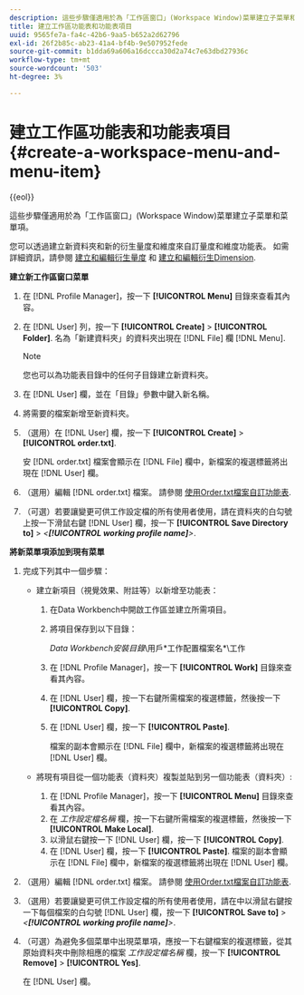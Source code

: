 ```yaml
---
description: 這些步驟僅適用於為「工作區窗口」(Workspace Window)菜單建立子菜單和菜單項。
title: 建立工作區功能表和功能表項目
uuid: 9565fe7a-fa4c-42b6-9aa5-b652a2d62796
exl-id: 26f2b85c-ab23-41a4-bf4b-9e507952fede
source-git-commit: b1dda69a606a16dccca30d2a74c7e63dbd27936c
workflow-type: tm+mt
source-wordcount: '503'
ht-degree: 3%

---
```


# 建立工作區功能表和功能表項目{#create-a-workspace-menu-and-menu-item}

{{eol}}

這些步驟僅適用於為「工作區窗口」(Workspace Window)菜單建立子菜單和菜單項。

您可以透過建立新資料夾和新的衍生量度和維度來自訂量度和維度功能表。 如需詳細資訊，請參閱 [建立和編輯衍生量度](../../../../home/c-get-started/c-admin-intrf/c-prof-mgr/c-drvd-mtrcs.md#concept-e41723b342a849309874b26232224a40) 和 [建立和編輯衍生Dimension](../../../../home/c-get-started/c-admin-intrf/c-prof-mgr/c-dvrd-dim.md#concept-ece3c3ea8cdf4fc796680173993bff93).

**建立新工作區窗口菜單**

1. 在 [!DNL Profile Manager]，按一下 **[!UICONTROL Menu]** 目錄來查看其內容。
1. 在 [!DNL User] 列，按一下 **[!UICONTROL Create]** > **[!UICONTROL Folder]**. 名為「新建資料夾」的資料夾出現在 [!DNL File] 欄 [!DNL Menu].

   >[!NOTE]
   >
   >您也可以為功能表目錄中的任何子目錄建立新資料夾。

1. 在 [!DNL User] 欄，並在「目錄」參數中鍵入新名稱。
1. 將需要的檔案新增至新資料夾。
1. （選用）在 [!DNL User] 欄，按一下 **[!UICONTROL Create]** > **[!UICONTROL order.txt]**.

   安 [!DNL order.txt] 檔案會顯示在 [!DNL File] 欄中，新檔案的複選標籤將出現在 [!DNL User] 欄。

1. （選用）編輯 [!DNL order.txt] 檔案。 請參閱 [使用Order.txt檔案自訂功能表](../../../../home/c-get-started/c-intf-anlys-ftrs/c-ctm-menus/t-cstm-menus-ordr-files.md#task-a391800a8dd444deb3e1516d5189f999).
1. （可選）若要讓變更可供工作設定檔的所有使用者使用，請在資料夾的白勾號上按一下滑鼠右鍵 [!DNL User] 欄，按一下 **[!UICONTROL Save Directory to]** > *&lt;**[!UICONTROL working profile name]**>*.

**將新菜單項添加到現有菜單**

1. 完成下列其中一個步驟：

   * 建立新項目（視覺效果、附註等）以新增至功能表：

      1. 在Data Workbench中開啟工作區並建立所需項目。
      1. 將項目保存到以下目錄：

         *Data Workbench安裝目錄*\用戶\*工作配置檔案名*\工作

      1. 在 [!DNL Profile Manager]，按一下 **[!UICONTROL Work]** 目錄來查看其內容。
      1. 在 [!DNL User] 欄，按一下右鍵所需檔案的複選標籤，然後按一下 **[!UICONTROL Copy]**.
      1. 在 [!DNL User] 欄，按一下 **[!UICONTROL Paste]**.

         檔案的副本會顯示在 [!DNL File] 欄中，新檔案的複選標籤將出現在 [!DNL User] 欄。
   * 將現有項目從一個功能表（資料夾）複製並貼到另一個功能表（資料夾）:

      1. 在 [!DNL Profile Manager]，按一下 **[!UICONTROL Menu]** 目錄來查看其內容。
      1. 在 *工作設定檔名稱* 欄，按一下右鍵所需檔案的複選標籤，然後按一下 **[!UICONTROL Make Local]**.
      1. 以滑鼠右鍵按一下 [!DNL User] 欄，按一下 **[!UICONTROL Copy]**.
      1. 在 [!DNL User] 欄，按一下 **[!UICONTROL Paste]**. 檔案的副本會顯示在 [!DNL File] 欄中，新檔案的複選標籤將出現在 [!DNL User] 欄。


1. （選用）編輯 [!DNL order.txt] 檔案。 請參閱 [使用Order.txt檔案自訂功能表](../../../../home/c-get-started/c-intf-anlys-ftrs/c-ctm-menus/t-cstm-menus-ordr-files.md#task-a391800a8dd444deb3e1516d5189f999).
1. （選用）若要讓變更可供工作設定檔的所有使用者使用，請在中以滑鼠右鍵按一下每個檔案的白勾號 [!DNL User] 欄，按一下 **[!UICONTROL Save to]** > *&lt;**[!UICONTROL working profile name]**>*.
1. （可選）為避免多個菜單中出現菜單項，應按一下右鍵檔案的複選標籤，從其原始資料夾中刪除相應的檔案 *工作設定檔名稱* 欄，按一下 **[!UICONTROL Remove]** > **[!UICONTROL Yes]**.

   在 [!DNL User] 欄。
